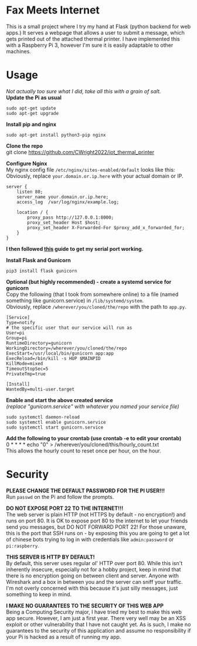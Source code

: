 # Fax Meets Internet

This is a small project where I try my hand at Flask (python backend for web apps.) It serves a webpage that allows a user to submit a message, which gets printed out of the attached thermal printer. I have implemented this with a Raspberry Pi 3, however I'm sure it is easily adaptable to other machines.

# Usage

*Not actually too sure what I did, take all this with a grain of salt.*  
**Update the Pi as usual**

    sudo apt-get update
    sudo apt-get upgrade  
**Install pip and nginx**

    sudo apt-get install python3-pip nginx  
    
**Clone the repo**  
    git clone https://github.com/CWright2022/iot_thermal_printer  

**Configure Nginx**  
My nginx config file `/etc/nginx/sites-enabled/default` looks like this:
Obviously, replace `your.domain.or.ip.here` with your actual domain or IP.

    server {
	    listen 80;
	    server_name your.domain.or.ip.here;
	    access_log  /var/log/nginx/example.log;

	    location / {
	        proxy_pass http://127.0.0.1:8000;
	        proxy_set_header Host $host;
	        proxy_set_header X-Forwarded-For $proxy_add_x_forwarded_for;
		}
	}


**I then followed [this](https://howtoraspberrypi.com/enable-port-serial-raspberry-pi/) guide to get my serial port working.**

**Install Flask and Gunicorn**

    pip3 install flask gunicorn
**Optional (but highly recommended) - create a systemd service for gunicorn**  
Copy the following (that I took from somewhere online) to a file (named something like gunicorn.service) in `/lib/systemd/system`.  
Obviously, replace `/wherever/you/cloned/the/repo` with the path to `app.py`.  

    [Service]
    Type=notify
    # the specific user that our service will run as
    User=pi
    Group=pi
    RuntimeDirectory=gunicorn
    WorkingDirectory=/wherever/you/cloned/the/repo
    ExecStart=/usr/local/bin/gunicorn app:app
    ExecReload=/bin/kill -s HUP $MAINPID
    KillMode=mixed
    TimeoutStopSec=5
    PrivateTmp=true
    
    [Install]
    WantedBy=multi-user.target
**Enable and start the above created service**  
*(replace "gunicorn.service" with whatever you named your service file)*  

    sudo systemctl daemon-reload
    sudo systemctl enable gunicorn.service
    sudo systemctl start gunicorn.service  
    
**Add the following to your crontab (use crontab -e to edit your crontab)**  
0 * * * * echo "0" > /wherever/you/cloned/this/hourly_count.txt  
This allows the hourly count to reset once per hour, on the hour.  

# Security
**PLEASE CHANGE THE DEFAULT PASSWORD FOR THE PI USER!!!**  
Run `passwd` on the Pi and follow the prompts.  

**DO NOT EXPOSE PORT 22 TO THE INTERNET!!!**  
The web server is plain HTTP (not HTTPS by default - no encryption!) and runs on port 80. It is OK to expose port 80 to the internet to let your friends send you messages, but DO NOT FORWARD PORT 22! For those unaware, this is the port that SSH runs on - by exposing this you are going to get a lot of chinese bots trying to log in with credentials like `admin:password` or `pi:raspberry`.  

**THIS SERVER IS HTTP BY DEFAULT!**  
By default, this server uses regular ol' HTTP over port 80. While this isn't inherently insecure, especially not for a hobby project, keep in mind that there is no encryption going on between client and server. Anyone with Wireshark and a box in between you and the server can sniff your traffic. I'm not overly concerned with this because it's just silly messages, just something to keep in mind.  

**I MAKE NO GUARANTEES TO THE SECURITY OF THIS WEB APP**  
Being a Computing Security major, I have tried my best to make this web app secure. However, I am just a first year. There very well may be an XSS exploit or other vulnerability that I have not caught yet. As is such, I make no guarantees to the security of this application and assume no responsibility if your Pi is hacked as a result of running my app.

